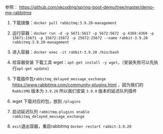 参照：
https://github.com/xkcoding/spring-boot-demo/tree/master/demo-mq-rabbitmq


1. 下载镜像：`docker pull rabbitmq:3.9.20-management`

2. 运行容器：`docker run -d -p 5671:5617 -p 5672:5672 -p 4369:4369 -p 15671:15671 -p 15672:15672 -p 25672:25672 --name rabbit-3.9.20 rabbitmq:3.9.20-management`

3. 进入容器：`docker exec -it rabbit-3.9.20 /bin/bash`

4. 给容器安装 下载工具 wget：`apt-get install -y wget`，（安装失败可以先执行`apt-get update`）

5. 下载插件包`rabbitmq_delayed_message_exchange` https://www.rabbitmq.com/community-plugins.html ，因为我们的 `RabbitMQ` 版本为 `3.9.20` 所以我们安装 `3.9.0` 版本的延迟队列插件

6. wget 下载对应的包，放到 `/plugins`

7. 启动延迟队列 `rabbitmq-plugins enable rabbitmq_delayed_message_exchange`

8. `exit`退出容器，重启rabbitmq `docker restart rabbit-3.9.20`
